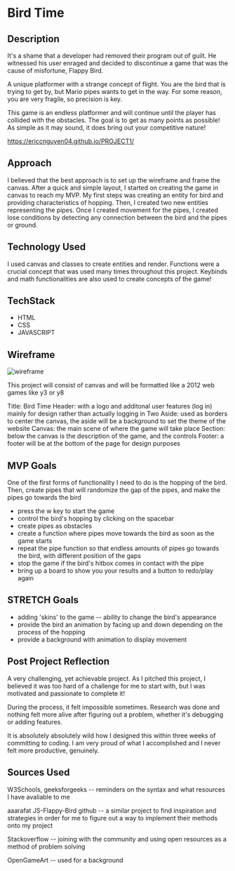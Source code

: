 # Bird Time

## Description
It's a shame that a developer had removed their program out of guilt. He witnessed his user enraged and decided to discontinue a game that was the cause of misfortune, Flappy Bird.

A unique platformer with a strange concept of flight. You are the bird that is trying to get by, but Mario pipes wants to get in the way. For some reason, you are very fragile, so precision is key.

This game is an endless platformer and will continue until the player has collided with the obstacles. The goal is to get as many points as possible! As simple as it may sound, it does bring out your competitive nature!

https://ericcnguyen04.github.io/PROJECT1/

## Approach
I believed that the best approach is to set up the wireframe and frame the canvas. After a quick and simple layout, I started on creating the game in canvas to reach my MVP. My first steps was creating an entity for bird and providing characteristics of hopping. Then, I created two new entities representing the pipes. Once I created movement for the pipes, I created lose conditions by detecting any connection between the bird and the pipes or ground.

## Technology Used
I used canvas and classes to create entities and render. Functions were a crucial concept that was used many times throughout this project. Keybinds and math functionalities are also used to create concepts of the game!

## TechStack
- HTML
- CSS
- JAVASCRIPT

## Wireframe
![wireframe](https://user-images.githubusercontent.com/117212735/205158536-28fd13e8-c562-454a-a708-51919f9fd012.png)


This project will consist of canvas
and will be formatted like a 2012 web games like y3 or y8

Title: Bird Time
Header: with a logo and additonal user features (log in) mainly for design rather than actually logging in
Two Aside: used as borders to center the canvas, the aside will be a background to set the theme of the website
Canvas: the main scene of where the game will take place
Section: below the canvas is the description of the game, and the controls
Footer: a footer will be at the bottom of the page for design purposes


## MVP Goals
One of the first forms of functionality I need to do is the hopping of the bird.
Then, create pipes that will randomize the gap of the pipes, and make the pipes go towards the bird
- press the w key to start the game
- control the bird's hopping by clicking on the spacebar
- create pipes as obstacles
- create a function where pipes move towards the bird as soon as the game starts
- repeat the pipe function so that endless amounts of pipes go towards the bird, with different position of the gaps
- stop the game if the bird's hitbox comes in contact with the pipe
- bring up a board to show you your results and a button to redo/play again

## STRETCH Goals
- adding 'skins' to the game -- ability to change the bird's appearance
- provide the bird an animation by facing up and down depending on the process of the hopping
- provide a background with animation to display movement

## Post Project Reflection
A very challenging, yet achievable project. As I pitched this project, I believed it was too hard of a challenge for me to start with, but I was motivated and passionate to complete it!

During the process, it felt impossible sometimes. Research was done and nothing felt more alive after figuring out a problem, whether it's debugging or adding features.

It is absolutely absolutely wild how I designed this within three weeks of committing to coding. I am very proud of what I accomplished and I never felt more productive, genuinely.

## Sources Used
W3Schools, geeksforgeeks -- reminders on the syntax and what resources I have avaliable to me

aaarafat JS-Flappy-Bird github -- a similar project to find inspiration and strategies in order for me to figure out a way to implement their methods onto my project

Stackoverflow -- joining with the community and using open resources as a method of problem solving

OpenGameArt -- used for a background
